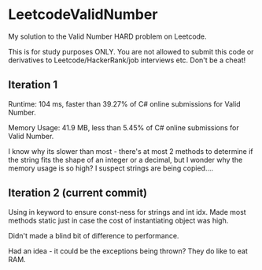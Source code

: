 # LeetcodeValidNumber
My solution to the Valid Number HARD problem on Leetcode.

This is for study purposes ONLY. You are not allowed to submit this code or derivatives to Leetcode/HackerRank/job interviews etc. Don't be a cheat!


## Iteration 1 

Runtime: 104 ms, faster than 39.27% of C# online submissions for Valid Number.

Memory Usage: 41.9 MB, less than 5.45% of C# online submissions for Valid Number.

I know why its slower than most - there's at most 2 methods to determine if the string fits the shape of an integer or a decimal, but I wonder why the memory usage is so high? I suspect strings are being copied.... 


## Iteration 2 (current commit)

Using in keyword to ensure const-ness for strings and int idx. Made most methods static just in case the cost of instantiating object was high.

Didn't made a blind bit of difference to performance.

Had an idea - it could be the exceptions being thrown? They do like to eat RAM.  




